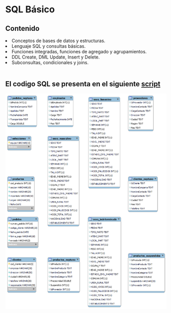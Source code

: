 # SQL Básico
## Contenido
<li>Conceptos de bases de datos y estructuras.</li> 
<li>Lenguaje SQL y consultas básicas.</li>
<li>Funciones integradas, funciones de agregado y agrupamientos.</li>
<li>DDL Create, DML Update, Insert y Delete.</li>
<li>Subconsultas, condicionales y joins.</li> <br>

## El codigo SQL se presenta en el siguiente [script](https://github.com/ruizrlaurap0704/SQL_Basico/blob/main/Clase%205.sql) <br>
    
![No carga la imágen](https://github.com/ruizrlaurap0704/SQL_Basico/blob/main/Clase%205.png)

